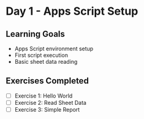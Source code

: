 # Day 1 - Apps Script Setup
  
  ## Learning Goals
  - Apps Script environment setup
  - First script execution
  - Basic sheet data reading
  
  ## Exercises Completed
  - [ ] Exercise 1: Hello World
  - [ ] Exercise 2: Read Sheet Data
  - [ ] Exercise 3: Simple Report
